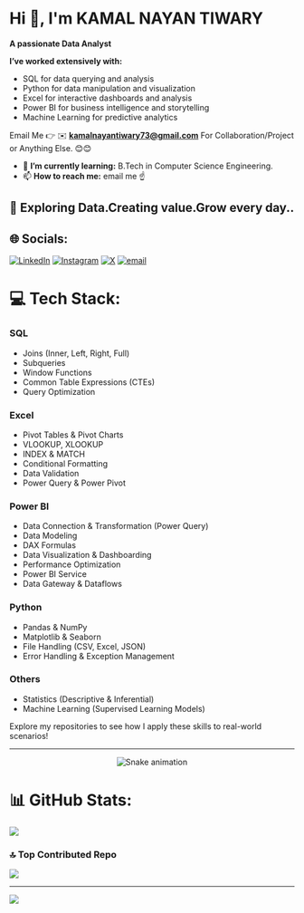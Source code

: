 #  Hi 👋, I'm KAMAL NAYAN TIWARY
**A passionate Data Analyst**

**I’ve worked extensively with:**
- SQL for data querying and analysis
- Python for data manipulation and visualization
- Excel for interactive dashboards and analysis
- Power BI for business intelligence and storytelling
- Machine Learning for predictive analytics

Email Me 👉 ✉️ **kamalnayantiwary73@gmail.com** For Collaboration/Project or Anything Else. 😊😊

- 🌱 **I’m currently learning:** B.Tech in Computer Science Engineering.
- 📫 **How to reach me:** email me ☝️

 ## 🔗 Exploring Data.Creating value.Grow every day.. 

## 🌐 Socials:
[![LinkedIn](https://img.shields.io/badge/LinkedIn-%230077B5.svg?logo=linkedin&logoColor=white)](https://linkedin.com/in/kamal-nayan-tiwary-2022-2026-/ ) [![Instagram](https://img.shields.io/badge/Instagram-%23E4405F.svg?logo=Instagram&logoColor=white)](https://instagram.com/kamal_nayan_tiwary__) [![X](https://img.shields.io/badge/X-black.svg?logo=X&logoColor=white)](https://x.com/nayan_tiwa20448) [![email](https://img.shields.io/badge/Email-D14836?logo=gmail&logoColor=white)](mailto:kamalnayantiwary73@gmail.com)

# 💻 Tech Stack:
### SQL
- Joins (Inner, Left, Right, Full)
- Subqueries
- Window Functions
- Common Table Expressions (CTEs)
- Query Optimization

### Excel
- Pivot Tables & Pivot Charts
- VLOOKUP, XLOOKUP
- INDEX & MATCH
- Conditional Formatting
- Data Validation
- Power Query & Power Pivot

### Power BI
- Data Connection & Transformation (Power Query)
- Data Modeling
- DAX Formulas
- Data Visualization & Dashboarding
- Performance Optimization
- Power BI Service
- Data Gateway & Dataflows

### Python
- Pandas & NumPy
- Matplotlib & Seaborn
- File Handling (CSV, Excel, JSON)
- Error Handling & Exception Management

### Others
- Statistics (Descriptive & Inferential)
- Machine Learning (Supervised Learning Models)

Explore my repositories to see how I apply these skills to real-world scenarios!

---

<div align="center">
  <img src="https://profile-readme-generator.com/assets/snake.svg" alt="Snake animation" />
</div>

# 📊 GitHub Stats:
![](https://github-readme-stats.vercel.app/api/top-langs/?username=KamalNayanTiwary&theme=dark&hide_border=false&include_all_commits=true&count_private=false&layout=compact)

### 🔝 Top Contributed Repo
![](https://github-contributor-stats.vercel.app/api?username=KamalNayanTiwary&limit=5&theme=dark&combine_all_yearly_contributions=true)

---
[![](https://visitcount.itsvg.in/api?id=KamalNayanTiwary&icon=0&color=0)](https://visitcount.itsvg.in)
